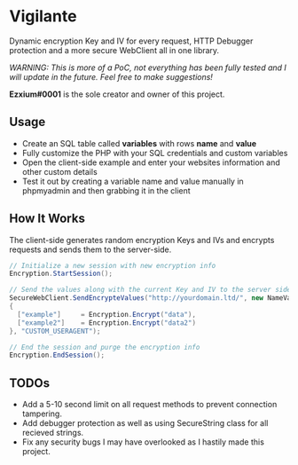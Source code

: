 # Vigilante

Dynamic encryption Key and IV for every request, HTTP Debugger protection and a more secure WebClient all in one library.

*WARNING: This is more of a PoC, not everything has been fully tested and I will update in the future. Feel free to make suggestions!*

**Ezxium#0001** is the sole creator and owner of this project.

## Usage

- Create an SQL table called **variables** with rows **name** and **value**
- Fully customize the PHP with your SQL credentials and custom variables
- Open the client-side example and enter your websites information and other custom details
- Test it out by creating a variable name and value manually in phpmyadmin and then grabbing it in the client

## How It Works

The client-side generates random encryption Keys and IVs and encrypts requests and sends them to the server-side.
```cs
// Initialize a new session with new encryption info
Encryption.StartSession(); 

// Send the values along with the current Key and IV to the server side for decryption and review
SecureWebClient.SendEncrypteValues("http://yourdomain.ltd/", new NameValueCollection 
{
  ["example"]     = Encryption.Encrypt("data"),
  ["example2"]    = Encryption.Encrypt("data2")
}, "CUSTOM_USERAGENT");

// End the session and purge the encryption info
Encryption.EndSession();
```

## TODOs

- Add a 5-10 second limit on all request methods to prevent connection tampering.
- Add debugger protection as well as using SecureString class for all recieved strings.
- Fix any security bugs I may have overlooked as I hastily made this project.
